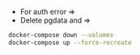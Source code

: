 - For auth error =>
- Delete pgdata and =>
```sh
docker-compose down --volumes
docker-compose up --force-recreate
```